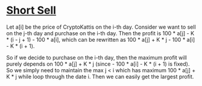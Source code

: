 # [Short Sell](https://open.kattis.com/problems/shortsell)

Let a[i] be the price of CryptoKattis on the i-th day. Consider we want to sell on the j-th day and purchase on the i-th day. Then the profit is 100 * a[j] - K * (i - j + 1) - 100 * a[i], which can be rewritten as 100 * a[j] + K * j - 100 * a[i] - K * (i + 1).

So if we decide to purchase on the i-th day, then the maximum profit will purely depends on 100 * a[j] + K * j (since - 100 * a[i] - K * (i + 1) is fixed). So we simply need to maintain the max j < i which has maximum 100 * a[j] + K * j while loop through the date i. Then we can easily get the largest profit.
